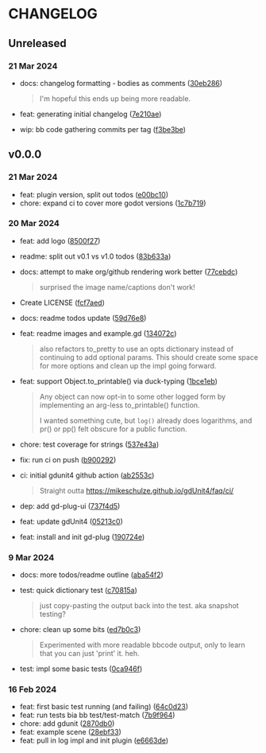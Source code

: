 # CHANGELOG


## Unreleased


### 21 Mar 2024

- docs: changelog formatting - bodies as comments ([30eb286](https://github.com/russmatney/log/commit/30eb286))

  > I'm hopeful this ends up being more readable.

- feat: generating initial changelog ([7e210ae](https://github.com/russmatney/log/commit/7e210ae))
- wip: bb code gathering commits per tag ([f3be3be](https://github.com/russmatney/log/commit/f3be3be))

## v0.0.0


### 21 Mar 2024

- feat: plugin version, split out todos ([e00bc10](https://github.com/russmatney/log/commit/e00bc10))
- chore: expand ci to cover more godot versions ([1c7b719](https://github.com/russmatney/log/commit/1c7b719))

### 20 Mar 2024

- feat: add logo ([8500f27](https://github.com/russmatney/log/commit/8500f27))
- readme: split out v0.1 vs v1.0 todos ([83b633a](https://github.com/russmatney/log/commit/83b633a))
- docs: attempt to make org/github rendering work better ([77cebdc](https://github.com/russmatney/log/commit/77cebdc))

  > surprised the image name/captions don't work!

- Create LICENSE ([fcf7aed](https://github.com/russmatney/log/commit/fcf7aed))
- docs: readme todos update ([59d76e8](https://github.com/russmatney/log/commit/59d76e8))
- feat: readme images and example.gd ([134072c](https://github.com/russmatney/log/commit/134072c))

  > also refactors to_pretty to use an opts dictionary instead of continuing
  > to add optional params. This should create some space for more options
  > and clean up the impl going forward.

- feat: support Object.to_printable() via duck-typing ([1bce1eb](https://github.com/russmatney/log/commit/1bce1eb))

  > Any object can now opt-in to some other logged form by implementing an
  > arg-less to_printable() function.
  > 
  > I wanted something cute, but `log()` already does logarithms, and pr()
  > or pp() felt obscure for a public function.

- chore: test coverage for strings ([537e43a](https://github.com/russmatney/log/commit/537e43a))
- fix: run ci on push ([b900292](https://github.com/russmatney/log/commit/b900292))
- ci: initial gdunit4 github action ([ab2553c](https://github.com/russmatney/log/commit/ab2553c))

  > Straight outta https://mikeschulze.github.io/gdUnit4/faq/ci/

- dep: add gd-plug-ui ([737f4d5](https://github.com/russmatney/log/commit/737f4d5))
- feat: update gdUnit4 ([05213c0](https://github.com/russmatney/log/commit/05213c0))
- feat: install and init gd-plug ([190724e](https://github.com/russmatney/log/commit/190724e))

### 9 Mar 2024

- docs: more todos/readme outline ([aba54f2](https://github.com/russmatney/log/commit/aba54f2))
- test: quick dictionary test ([c70815a](https://github.com/russmatney/log/commit/c70815a))

  > just copy-pasting the output back into the test. aka snapshot testing?

- chore: clean up some bits ([ed7b0c3](https://github.com/russmatney/log/commit/ed7b0c3))

  > Experimented with more readable bbcode output, only to learn that you
  > can just 'print' it. heh.

- test: impl some basic tests ([0ca946f](https://github.com/russmatney/log/commit/0ca946f))

### 16 Feb 2024

- feat: first basic test running (and failing) ([64c0d23](https://github.com/russmatney/log/commit/64c0d23))
- feat: run tests bia bb test/test-match ([7b9f964](https://github.com/russmatney/log/commit/7b9f964))
- chore: add gdunit ([2870db0](https://github.com/russmatney/log/commit/2870db0))
- feat: example scene ([28ebf33](https://github.com/russmatney/log/commit/28ebf33))
- feat: pull in log impl and init plugin ([e6663de](https://github.com/russmatney/log/commit/e6663de))
